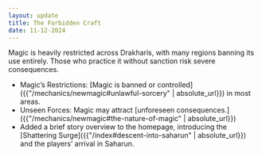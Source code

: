 ```yaml
---
layout: update
title: The Forbidden Craft
date: 11-12-2024
---
```

Magic is heavily restricted across Drakharis, with many regions banning its use entirely. Those who practice it without sanction risk severe consequences.
- Magic’s Restrictions: [Magic is banned or controlled]({{"/mechanics/newmagic#unlawful-sorcery" | absolute_url}}) in most areas.
- Unseen Forces: Magic may attract [unforeseen consequences.]({{"/mechanics/newmagic#the-nature-of-magic" | absolute_url}})
- Added a brief story overview to the homepage, introducing the [Shattering Surge]({{"/index#descent-into-saharun" | absolute_url}}) and the players’ arrival in Saharun.